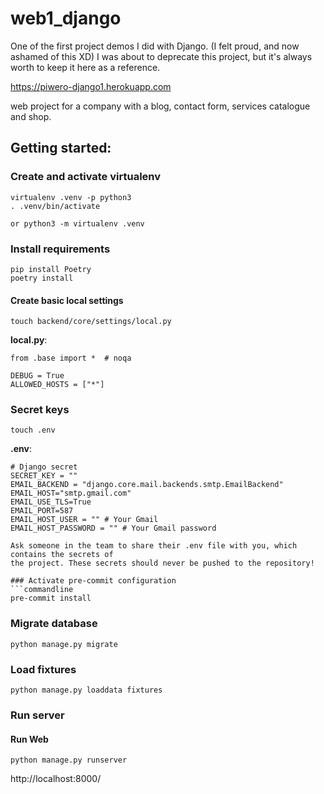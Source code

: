 # web1_django
One of the first project demos I did with Django. (I felt proud, and now ashamed of this XD)
I was about to deprecate this project, but it's always worth to keep it here as a reference.

https://piwero-django1.herokuapp.com

web project for a company with a blog, contact form, services catalogue and shop.

## Getting started:

### Create and activate virtualenv
```commandline
virtualenv .venv -p python3
. .venv/bin/activate

or python3 -m virtualenv .venv
```

### Install requirements
```commandline
pip install Poetry
poetry install
```

#### Create basic local settings
```commandline
touch backend/core/settings/local.py
```

**local.py**:
```
from .base import *  # noqa

DEBUG = True
ALLOWED_HOSTS = ["*"]

```

### Secret keys
```commandline
touch .env
```

**.env**:
```
# Django secret
SECRET_KEY = ""
EMAIL_BACKEND = "django.core.mail.backends.smtp.EmailBackend"
EMAIL_HOST="smtp.gmail.com"
EMAIL_USE_TLS=True
EMAIL_PORT=587
EMAIL_HOST_USER = "" # Your Gmail 
EMAIL_HOST_PASSWORD = "" # Your Gmail password

Ask someone in the team to share their .env file with you, which contains the secrets of
the project. These secrets should never be pushed to the repository!

### Activate pre-commit configuration
```commandline
pre-commit install
```

### Migrate database
```commandline
python manage.py migrate
```

### Load fixtures
```commandline
python manage.py loaddata fixtures
```

### Run server

#### Run Web
```commandline
python manage.py runserver
```

http://localhost:8000/

